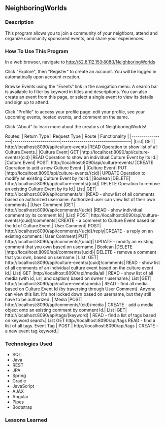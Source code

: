 ## NeighboringWorlds

### Description
This program allows you to join a community of your neighbors, attend and organize community sponsored events, and share your experiences.

### How To Use This Program

In a web browser, navigate to http://52.8.112.153:8080/NeighboringWorlds

Click "Explore", then "Register" to create an account. You will be logged in
automatically upon account creation.

Browse Events using the "Events" link in the navigation menu. A search bar is
available to filter by keyword in titles and descriptions. You can also create an
event from this page, or select a single event to view its details and sign up
to attend.

Click "Profile" to access your profile page: edit your profile, see your upcoming
events, hosted events, and comment on the same.

Click "About" to learn more about the creators of NeighboringWorlds!



Routes:
| Return Type | Request Type | Route | Functionality  |
|-----------------|------------------------|-----------------------------------|
|List<CultureEvent>|	GET|	http://localhost:8090/api/culture-events	|READ Operation to show list of all Culture Events.|
|Culture Event|	GET	|http://localhost:8090/api/culture-events/{cid}	|READ Operation to show an individual Culture Event by its Id.|
|Culture Event|	POST|	http://localhost:8090/api/culture-events/	|CREATE Operation to add a new Culture Event. |
|Culture Event|	PUT	|http://localhost:8090/api/culture-events/{cid}|	UPDATE Operation to modify an existing Culture Event by its Id.|
|Boolean	|DELETE|	http://localhost:8090/api/culture-events/{cid}|	DELETE Operation to remove an existing Culture Event by its Id.|
List<UserComment>|	GET|	http://localhost:8090/api/comments/all	|READ - show list of all comments based on authorized username. Authorized user can view list of their own comments.|
|User Comment	|GET|	http://localhost:8090/api/comments/{ucid}	|READ - show individual comment by its comment Id.|
|List<User Comment>|	POST|	http://localhost:8090/api/culture-events/{cuid}/comments|	CREATE - a comment to Culture Event based on the Id of Culture Event.|
User Comment|	POST|	http://localhost:8090/api/comments/{ucid}/reply|CREATE - a reply on an existing comment.|
User Comment|	PUT|	http://localhost:8090/api/comments/{ucid}|	UPDATE - modify an existing comment that you own based on username.|
Boolean	|DELETE	|http://localhost:8090/api/comments/{ucid}|	DELETE - remove a comment that you own, based on username.|
List<User Comment>|	GET|	http://localhost:8090/api/culture-events/{cuid}/comments|	READ - show list of all comments of an individual culture event based on the culture event Id.|
List<Media>|	GET	|http://localhost:8090/api/media/all |	READ - show list of all media (with id, url, and caption) based on owner / username.|
List<Media>	|GET|	http://localhost:8090/api/culture-events/media |	READ - find all media based on Culture Event Id (by traversing through User Comment). Anyone can view this list. It's not locked down based on username, but they still have to be authorized. |
Media	|POST|	http://localhost:8090/api/comments/{cid}/media |	CREATE - add a media object onto an existing comment by comment Id.|
List<Event Tag>	|GET|	http://localhost:8090/api/tags/{keyword} |	READ - find a list of tags based on keyword search.|
List<Event Tag>	GET	http://localhost:8090/api/tags	READ - find a list of all tags.
Event Tag	| POST |	http://localhost:8090/api/tags |	CREATE - a new event tag keyword.|


### Technologies Used
* SQL
* Java
* REST
* JPA
* Spring
* Gradle
* JavaScript
* AJAX
* Angular
* Pipes
* Bootstrap

### Lessons Learned
